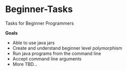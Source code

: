# Beginner-Tasks
Tasks for Beginner Programmers

**Goals** 
 - Able to use java jars
 - Create and understand beginner level polymorphism
 - Run java programs from the command line
 - Accept command line arguments
 - More TBD...
